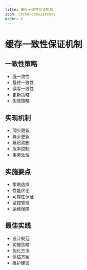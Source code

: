 ```yaml
---
title: 缓存一致性保证机制
icon: cache-consistency
order: 2
---
```


# 缓存一致性保证机制

## 一致性策略
- 强一致性
- 最终一致性
- 读写一致性
- 更新策略
- 失效策略

## 实现机制
- 同步更新
- 异步更新
- 延迟双删
- 版本控制
- 事务处理

## 实施要点
- 策略选择
- 性能优化
- 可靠性保证
- 监控管理
- 运维保障

## 最佳实践
- 设计规范
- 实施策略
- 优化方法
- 评估方案
- 维护建议
